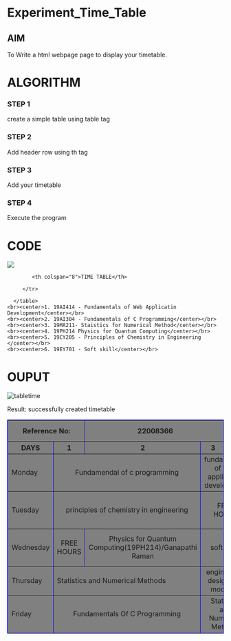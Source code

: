# Experiment_Time_Table

## AIM
To Write a html webpage page to display your timetable.

# ALGORITHM
### STEP 1
create a simple table using table tag
### STEP 2
Add header row using th tag
### STEP 3
Add your timetable
### STEP 4
Execute the program

# CODE
<!DOCTYPE html>
<html>

   <head>
      <title>TIME TABLE</title>
   </head>

   <body>
 <img src="logo.png"></img>
      <table border = "1" cellspacing="1" bordercolor="blue" bgcolor="grey">
         <tr>
       
            <th colspan="8">TIME TABLE</th>

         </tr>
 <tr>
  <th colspan="2">Reference No:</th>
         <th colspan="2">22008366</th>
  <th colspan="2">Name: </th>
  <th colspan="2">SAFEEQ FAZIL</th>
 </tr>
         <tr>
            <th>DAYS</th>
            <th>1</th>
            <th>2</th>
            <th>3</th>
            <th>4</th>
            <th>5</th>
            <th>6</th>
            <th>7</th>
            <th>8</th> 
            <th>9</th>
         </tr>
       
 
  <tr>
             <td>Monday</td>
             <td colspan="2"><center>Fundamendal of c programming</center></td>
             <td colspan="2"><center>fundamendal of web application development</center></td>
             <td><center>Mentor meeting</center></td>
             <td colspan="2"><center>engineering design and modeling</center></td>
             <td><center>Statistics and Numerical Methods</center></td>
</tr>
<tr>
             <td>Tuesday</td>
             <td colspan="2"><center>principles of chemistry in engineering</center></td>
             <td colspan="2"><center>FREE HOURS</center></td>
             <td><center>LUNCH BREAK</center></td>
             <td colspan="2"<center>fundamendal of web application development</center></td>
</tr>
<tr>
             <td>Wednesday</td>
             <td colspan="1"><center>FREE HOURS</center></td>
             <td colspan="1"><center>Physics for Quantum Computing(19PH214)/Ganapathi Raman</center></td>
             <td colspan="2"><center>soft skills</center></td>
             <td><center>LUNCH BREAK</center></td>
             <td colspan="2"><center>fundamendal of web application development</center></td>
</tr>
  <tr>
             <td>Thursday</td>
             <td colspan="2"<center>Statistics and Numerical Methods</center></td>
             <td colspan="2"><center>engineering design and modeling</center></td>
             <td><center>LUNCH BREAK</center></td>
             <td colspan="2"><center>free hours</center></td>
             <td colspan="2"><center>Physics for Quantum Computing(19PH214)/Ganapathi Raman</center></td>
</tr>
<tr>
             <td>Friday</td>
             <td colspan="2"><center>Fundamentals Of C Programming</center></td>
             <td colspan="2"><center>Statistics and Numerical Methods</center></td>
             <td><center>LUNCH BREAK</center></td>
             <td colspan="2"><center>principles of chemistry in engineering</center></td>
</tr>

 
        
      </table>
    <br><center>1. 19AI414 - Fundamentals of Web Applicatin Development</center></br>
    <br><center>2. 19AI304 - Fundamentals of C Programming</center></br>
    <br><center>3. 19MA211- Staistics for Numerical Method</center></br>
    <br><center>4. 19PH214 Physics for Quantum Computing</center></br>
    <br><center>5. 19CY205 - Principles of Chemistry in Engineering </center></br>
    <br><center>6. 19EY701 - Soft skill</center></br>
    
      
     
   </body>
</html>

# OUPUT
![tabletime](https://user-images.githubusercontent.com/118680361/215238178-64e1112e-f285-4c0e-95b7-ac01774048bb.png)

Result:
successfully created timetable


